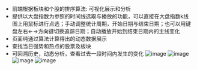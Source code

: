* 前端根据板块和个股的排序算法: 可视化展示和分析
* 提供以大盘指数为参照的时间线选取与播放的功能，可以直接在大盘指数k线图上用鼠标进行点选；手动调整统计周期，开始日期与结束日期；也可以用键盘左右←→方向键切换追踪日期；自动播放开始到结束日期内的主线变化
* 页面纯通过算法计算得出的动态数据展示
* 查找当日强势和热点的股票及板块
* 可回溯历史，动态分析，查看过去一段时间内发生的变化
![image](https://github.com/user-attachments/assets/acfd24e8-883e-486a-8a29-65cac88e9861)
![image](https://github.com/user-attachments/assets/983df5d4-2809-416f-b542-b101b35a8d4f)
![image](https://github.com/user-attachments/assets/d6cd9169-99c7-4668-81b6-cba2d29e0ae6)
![image](https://github.com/user-attachments/assets/89f6204e-aef0-4475-bd79-0f1d988b6332)
